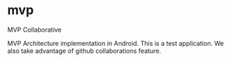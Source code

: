 # mvp
MVP Collaborative

MVP Architecture implementation in Android.
This is a test application. We also take advantage of github collaborations feature.
